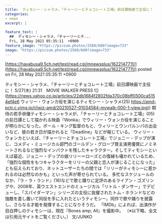 ```yaml
---
title:  ティモシー・シャラメ、『チャーリーとチョコレート工場』前日譚映画で主役に！  
categories:
- news
excerpt: |
  
feature_text: |
  ##  ティモシー・シャラメ、『チャーリーとチ...
  Fri, 28 May 2021 05:35:11  +0900
feature_image: "https://picsum.photos/2560/600?image=733"
image: "https://picsum.photos/2560/600?image=733"
---
```


[https://hayabusa9.5ch.net/test/read.cgi/mnewsplus/1622147711/](https://hayabusa9.5ch.net/test/read.cgi/mnewsplus/1622147711/)
posted on Fri, 28 May 2021 05:35:11  +0900

<!--more-->

ティモシー・シャラメ、『チャーリーとチョコレート工場』前日譚映画で主役に！ 5/27(木) 21:31　MOVIE WALKER PRESS ![](https://news.yahoo.co.jp/articles/22db1684f2802fda370c08bff0500ca5154ef4e6 ウィリー・ウォンカ役を演じるティモシー・シャラメ(25) [https://amd-pctr.c.yimg.jp/r/iwiz-amd/20210527-01034584-mvwalk-000-1-view.jpg)](https://amd-pctr.c.yimg.jp/r/iwiz-amd/20210527-01034584-mvwalk-000-1-view.jpg)) 期待の若手俳優ティモシー・シャラメが、『チャーリーとチョコレート工場』(05)の前日譚として描かれる映画『Wonka』でウィリー・ウォンカ役を演じることが明らかになった。ポール・キング監督のもと、ウィリーとウンパルンパの出会いなど、彼の若き日が描かれると「Deadline」などが報じている。 ウィリー・ウォンカといえば、『チャーリーとチョコレート工場』でジョニー・デップが演じ、コメディ・ミュージカル部門のゴールデン・グローブ賞主演男優賞にノミネートされるなど強烈なインパクトを残したキャラクター。そしてティモシーといえば最近、ジョニー・デップの娘リリー＝ローズとの復縁も囁かれているため、「強烈な個性をもつキャラクターをリリーの父親と恋人が演じることになった」とも伝えられており、ネットユーザーたちの間では「リリーがティモシーに惹かれるのは必然なのかも」といった声が寄せられている。 多忙なスケジュールのなか、『ラ・ラ・ランド』(16)などで歌と踊りに定評のあるライアン・ゴズリングや、2008年、英ウエストエンドのミュージカル「リトル・ダンサー」でデビューし、「スパイダーマン」シリーズの主役に抜擢されたトム・ホランドなどの強敵を差し置いて同役を手に入れたというティモシー。同作で歌や踊りを披露し、さらなる才能を発揮することになりそうだ。 「IMDb」によれば、出演作が目白押しのティモシーは、現在『Bones amp; All』を撮影中。 （※以下略、全文は引用元サイトをご覧ください。） 文/JUNKO
